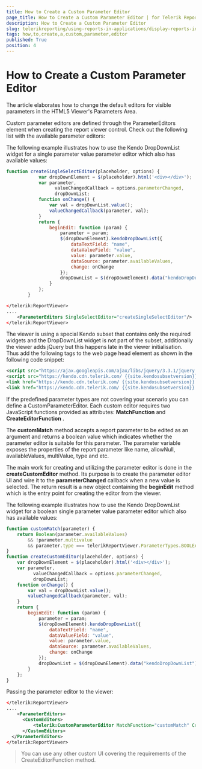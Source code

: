 ```yaml
---
title: How to Create a Custom Parameter Editor
page_title: How to Create a Custom Parameter Editor | for Telerik Reporting Documentation
description: How to Create a Custom Parameter Editor
slug: telerikreporting/using-reports-in-applications/display-reports-in-applications/web-application/html5-asp.net-web-forms-report-viewer/customizing/how-to-create-a-custom-parameter-editor
tags: how,to,create,a,custom,parameter,editor
published: True
position: 4
---
```


# How to Create a Custom Parameter Editor



The article elaborates how to change the default editors for visible parameters in the HTML5 Viewer's Parameters Area.       

Custom parameter editors are defined through the ParameterEditors element when creating the report viewer control.           Check out the following list with the available parameter editors:         

The following example illustrates how to use the Kendo DropDownList widget for a           single parameter value parameter editor which also has available values:         

    
````js
function createSingleSelectEditor(placeholder, options) {
            var dropDownElement = $(placeholder).html('<div></div>');
            var parameter,
                  valueChangedCallback = options.parameterChanged,
                  dropDownList;
            function onChange() {
                var val = dropDownList.value();
                valueChangedCallback(parameter, val);
            }
            return {
                beginEdit: function (param) {
                    parameter = param;
                    $(dropDownElement).kendoDropDownList({
                        dataTextField: "name",
                        dataValueField: "value",
                        value: parameter.value,
                        dataSource: parameter.availableValues,
                        change: onChange
                    });
                    dropDownList = $(dropDownElement).data("kendoDropDownList");
                }
            };
        }
````
````xml
</telerik:ReportViewer>
....
    <ParameterEditors SingleSelectEditor="createSingleSelectEditor"/>
</telerik:ReportViewer>
````

The viewer is using a special Kendo subset that contains only the required widgets and the DropDownList            widget is not part of the subset, additionally the viewer adds jQuery but this happens late in the            viewer initialisation. Thus add the following tags to the web page head element as shown in the            following code snippet:         

    
````xml
<script src="https://ajax.googleapis.com/ajax/libs/jquery/3.3.1/jquery.min.js"></script>
<script src="https://kendo.cdn.telerik.com/ {{site.kendosubsetversion}} /js/kendo.all.min.js"></script>
<link href="https://kendo.cdn.telerik.com/ {{site.kendosubsetversion}} /styles/kendo.common.min.css" rel="stylesheet" id="commonCss" />
<link href="https://kendo.cdn.telerik.com/ {{site.kendosubsetversion}} /styles/kendo.blueopal.min.css" rel="stylesheet" id="skinCss" />
````

If the predefined parameter types are not covering your scenario you can define a CustomParameterEditor.           Each custom editor requires two JavaScript functions provided as attributes: __MatchFunction__  and __CreateEditorFunction__ .         

The __customMatch__  method accepts a report parameter to be edited as an argument and returns a boolean value which indicates           whether the parameter editor is suitable for this parameter. The parameter variable exposes the properties of the report parameter like name,           allowNull, availableValues, multiValue, type and etc.         

The main work for creating and utilizing the parameter editor is done in the __createCustomEditor__  method.           Its purpose is to create the parameter editor UI and wire it to the __parameterChanged__  callback when a new value is selected.           The return result is a new object containing the __beginEdit__  method which is the entry point for creating the editor from the viewer.         

The following example illustrates how to use the Kendo DropDownList widget for a           boolean single parameter value parameter editor which also has available values:         

    
````js
function customMatch(parameter) {
    return Boolean(parameter.availableValues)
        && !parameter.multivalue
        && parameter.type === telerikReportViewer.ParameterTypes.BOOLEAN;
}
function createCustomEditor(placeholder, options) {
    var dropDownElement = $(placeholder).html('<div></div>');
    var parameter,
          valueChangedCallback = options.parameterChanged,
          dropDownList;
    function onChange() {
        var val = dropDownList.value();
        valueChangedCallback(parameter, val);
    }
    return {
        beginEdit: function (param) {
            parameter = param;
            $(dropDownElement).kendoDropDownList({
                dataTextField: "name",
                dataValueField: "value",
                value: parameter.value,
                dataSource: parameter.availableValues,
                change: onChange
            });
            dropDownList = $(dropDownElement).data("kendoDropDownList");
        }
    };
}
````

Passing the parameter editor to the viewer:         

    
````xml
</telerik:ReportViewer>
....
    <ParameterEditors>
      <CustomEditors>
          <telerik:CustomParameterEditor MatchFunction="customMatch" CreateEditorFunction="createCustomEditor"></telerik:CustomParameterEditor>
      </CustomEditors>
  </ParameterEditors>
</telerik:ReportViewer>
````

> You can use any other custom UI covering the requirements of the CreateEditorFunction method.

